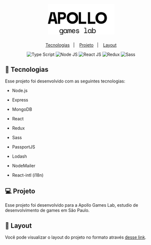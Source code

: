 <h1 align="center">
        <img alt="Ecoleta" title="Ecoleta" src=".github/apollo_logo_ext_white.svg" width="220px" />
</h1>
<p align="center">
  <a href="#-tecnologias">Tecnologias</a>&nbsp;&nbsp;&nbsp;|&nbsp;&nbsp;&nbsp;
  <a href="#-projeto">Projeto</a>&nbsp;&nbsp;&nbsp;|&nbsp;&nbsp;&nbsp;
  <a href="#-layout">Layout</a>
</p>
<p align="center">
    <img src="https://img.shields.io/badge/-TypeScript-007acc?style=for-the-badge&logo=TypeScript&logoColor=white" alt="Type Script" />
    <img src="https://img.shields.io/badge/-NodeJS-80bd01?style=for-the-badge&logo=node.js&logoColor=white" alt="Node JS" />
    <img src="https://img.shields.io/badge/-React-61DAFB?style=for-the-badge&logo=react&logoColor=white" alt="React JS" />
    <img src="https://img.shields.io/badge/-Redux-764ABC?style=for-the-badge&logo=redux&logoColor=white" alt="Redux" />
    <img src="https://img.shields.io/badge/-Sass-CC6699?style=for-the-badge&logo=sass&logoColor=white" alt="Sass" />
</p>




## 🚀  Tecnologias

Esse projeto foi desenvolvido com as seguintes tecnologias:

- Node.js

- Express

- MongoDB

- React

- Redux

- Sass

- PassportJS

- Lodash

- NodeMailer

- React-intl (i18n)

  

## 💻  Projeto

Esse projeto foi desenvolvido para a Apollo Games Lab, estudio de desenvolvimento de games em São Paulo.

## 🔖  Layout

Você pode visualizar o layout do projeto no formato através [desse link](https://www.figma.com/file/CAFfSMQfvYrFpAzaV2jneu/ApolloLabs?node-id=159%3A0).
